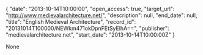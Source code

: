 {
  "date": "2013-10-14T10:00:00", 
  "open_access": true, 
  "target_url": "http://www.medievalarchitecture.net/", 
  "description": null, 
  "end_date": null, 
  "title": "English Medieval Architecture", 
  "record_id": "20131014T100000/NEWkm471okDpnFEtSyElhA==", 
  "publisher": "medievalarchitecture.net", 
  "start_date": "2013-10-14T10:00:00Z"
}

None